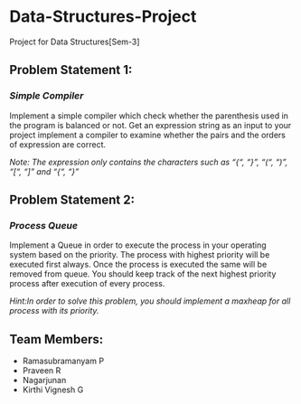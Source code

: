 # Data-Structures-Project
Project for Data Structures[Sem-3]
## **Problem Statement 1:**
### *Simple Compiler*
Implement a simple compiler which check whether the parenthesis used in the program is balanced or not. Get an expression string as an input to your project implement a compiler to examine whether the pairs and the orders of expression are correct.

*Note: The expression only contains the characters such as “{“, “}”, “(“, “)”, “[“, “]” and “{“, “}”*
## **Problem Statement 2:**
### *Process Queue*
Implement a Queue in order to execute the process in your operating system based on the priority. The process with highest priority will be executed first always. Once the process is executed the same will be removed from queue. You should keep track of the next highest priority process after execution of every process.

*Hint:In order to solve this problem, you should implement a maxheap for all process with its priority.*
## Team Members:
- Ramasubramanyam P
- Praveen R
- Nagarjunan 
- Kirthi Vignesh G 
